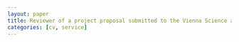 ```yaml
---
layout: paper
title: Reviewer of a project proposal submitted to the Vienna Science and Technology Fund
categories: [cv, service]
---
```


